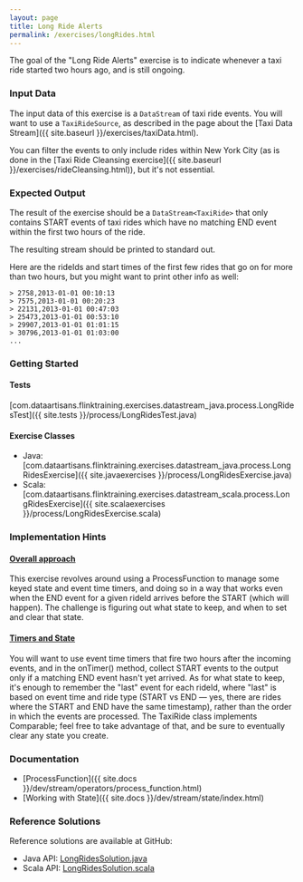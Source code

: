 ```yaml
---
layout: page
title: Long Ride Alerts
permalink: /exercises/longRides.html
---
```


The goal of the "Long Ride Alerts" exercise is to indicate whenever a taxi ride started two hours ago, and is still ongoing.

### Input Data

The input data of this exercise is a `DataStream` of taxi ride events. You will want to use a `TaxiRideSource`, as described in the page about the [Taxi Data Stream]({{ site.baseurl }}/exercises/taxiData.html).

You can filter the events to only include rides within New York City (as is done in the [Taxi Ride Cleansing exercise]({{ site.baseurl }}/exercises/rideCleansing.html)), but it's not essential.

### Expected Output

The result of the exercise should be a `DataStream<TaxiRide>` that only contains START events of taxi rides which have no matching END event within the first two hours of the ride.

The resulting stream should be printed to standard out.

Here are the rideIds and start times of the first few rides that go on for more than two hours, but you might want to print other info as well:

~~~
> 2758,2013-01-01 00:10:13
> 7575,2013-01-01 00:20:23
> 22131,2013-01-01 00:47:03
> 25473,2013-01-01 00:53:10
> 29907,2013-01-01 01:01:15
> 30796,2013-01-01 01:03:00
...
~~~

### Getting Started

#### Tests

[com.dataartisans.flinktraining.exercises.datastream_java.process.LongRidesTest]({{ site.tests }}/process/LongRidesTest.java)

#### Exercise Classes

- Java: [com.dataartisans.flinktraining.exercises.datastream_java.process.LongRidesExercise]({{ site.javaexercises }}/process/LongRidesExercise.java)
- Scala: [com.dataartisans.flinktraining.exercises.datastream_scala.process.LongRidesExercise]({{ site.scalaexercises }}/process/LongRidesExercise.scala)

### Implementation Hints

<div class="panel-group" id="accordion" role="tablist" aria-multiselectable="true">
  <div class="panel panel-default">
    <div class="panel-heading" role="tab" id="headingOne">
      <h4 class="panel-title">
        <a class="collapsed" role="button" data-toggle="collapse" data-parent="#accordion" href="#collapseOne" aria-expanded="false" aria-controls="collapseOne">
Overall approach
        </a>
      </h4>
    </div>
    <div id="collapseOne" class="panel-collapse collapse" role="tabpanel" aria-labelledby="headingOne">
      <div class="panel-body" markdown="span">
This exercise revolves around using a ProcessFunction to manage some keyed state and event time timers, and doing so in a way that works even when the END event for a given rideId arrives before the START (which will happen). The challenge is figuring out what state to keep, and when to set and clear that state.
      </div>
    </div>
  </div>
  <div class="panel panel-default">
    <div class="panel-heading" role="tab" id="headingTwo">
      <h4 class="panel-title">
        <a class="collapsed" role="button" data-toggle="collapse" data-parent="#accordion" href="#collapseTwo" aria-expanded="false" aria-controls="collapseTwo">
Timers and State
        </a>
      </h4>
    </div>
    <div id="collapseTwo" class="panel-collapse collapse" role="tabpanel" aria-labelledby="headingTwo">
      <div class="panel-body" markdown="span">
You will want to use event time timers that fire two hours after the incoming events, and in the onTimer() method, collect START events to the output only if a matching END event hasn't yet arrived. As for what state to keep, it's enough to remember the "last" event for each rideId, where "last" is based on event time and ride type (START vs END &mdash; yes, there are rides where the START and END have the same timestamp), rather than the order in which the events are processed. The TaxiRide class implements Comparable; feel free to take advantage of that, and be sure to eventually clear any state you create.
      </div>
    </div>
  </div>
</div>

### Documentation

- [ProcessFunction]({{ site.docs }}/dev/stream/operators/process_function.html)
- [Working with State]({{ site.docs }}/dev/stream/state/index.html)

### Reference Solutions

Reference solutions are available at GitHub:

- Java API: [LongRidesSolution.java]({{site.javasolutions}}/process/LongRidesSolution.java)
- Scala API: [LongRidesSolution.scala]({{site.scalasolutions}}/process/LongRidesSolution.scala)

